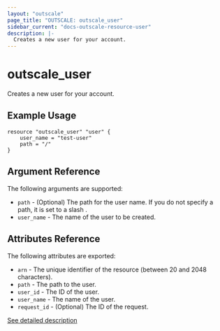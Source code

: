 ```yaml
---
layout: "outscale"
page_title: "OUTSCALE: outscale_user"
sidebar_current: "docs-outscale-resource-user"
description: |-
  Creates a new user for your account.
---
```


# outscale_user

Creates a new user for your account.

## Example Usage

```hcl
resource "outscale_user" "user" {
    user_name = "test-user"
    path = "/"
}
```

## Argument Reference

The following arguments are supported:

* `path` - (Optional) The path for the user name. If you do not specify a path, it is set to a slash .
* `user_name` - The name of the user to be created.

## Attributes Reference

The following attributes are exported:

* `arn` - The unique identifier of the resource (between 20 and 2048 characters).
* `path` - The path to the user.
* `user_id` - The ID of the user.
* `user_name` - The name of the user.
* `request_id` - (Optional) The ID of the request.

[See detailed description](http://docs.outscale.com/api_eim/operations/Action_CreateUser_get.html#_api_eim-action_createuser_get)
